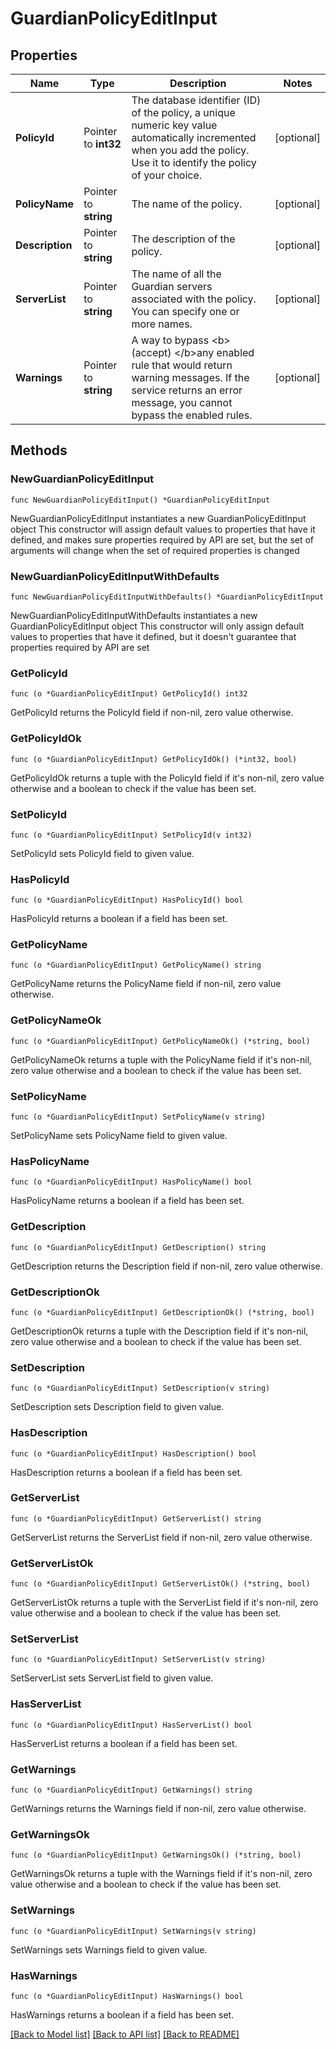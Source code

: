 # GuardianPolicyEditInput

## Properties

Name | Type | Description | Notes
------------ | ------------- | ------------- | -------------
**PolicyId** | Pointer to **int32** | The database identifier (ID) of the policy, a unique numeric key value automatically incremented when you add the policy. Use it to identify the policy of your choice. | [optional] 
**PolicyName** | Pointer to **string** | The name of the policy. | [optional] 
**Description** | Pointer to **string** | The description of the policy. | [optional] 
**ServerList** | Pointer to **string** | The name of all the Guardian servers associated with the policy. You can specify one or more names. | [optional] 
**Warnings** | Pointer to **string** | A way to bypass &lt;b&gt;(accept) &lt;/b&gt;any enabled rule that would return warning messages. If the service returns an error message, you cannot bypass the enabled rules. | [optional] 

## Methods

### NewGuardianPolicyEditInput

`func NewGuardianPolicyEditInput() *GuardianPolicyEditInput`

NewGuardianPolicyEditInput instantiates a new GuardianPolicyEditInput object
This constructor will assign default values to properties that have it defined,
and makes sure properties required by API are set, but the set of arguments
will change when the set of required properties is changed

### NewGuardianPolicyEditInputWithDefaults

`func NewGuardianPolicyEditInputWithDefaults() *GuardianPolicyEditInput`

NewGuardianPolicyEditInputWithDefaults instantiates a new GuardianPolicyEditInput object
This constructor will only assign default values to properties that have it defined,
but it doesn't guarantee that properties required by API are set

### GetPolicyId

`func (o *GuardianPolicyEditInput) GetPolicyId() int32`

GetPolicyId returns the PolicyId field if non-nil, zero value otherwise.

### GetPolicyIdOk

`func (o *GuardianPolicyEditInput) GetPolicyIdOk() (*int32, bool)`

GetPolicyIdOk returns a tuple with the PolicyId field if it's non-nil, zero value otherwise
and a boolean to check if the value has been set.

### SetPolicyId

`func (o *GuardianPolicyEditInput) SetPolicyId(v int32)`

SetPolicyId sets PolicyId field to given value.

### HasPolicyId

`func (o *GuardianPolicyEditInput) HasPolicyId() bool`

HasPolicyId returns a boolean if a field has been set.

### GetPolicyName

`func (o *GuardianPolicyEditInput) GetPolicyName() string`

GetPolicyName returns the PolicyName field if non-nil, zero value otherwise.

### GetPolicyNameOk

`func (o *GuardianPolicyEditInput) GetPolicyNameOk() (*string, bool)`

GetPolicyNameOk returns a tuple with the PolicyName field if it's non-nil, zero value otherwise
and a boolean to check if the value has been set.

### SetPolicyName

`func (o *GuardianPolicyEditInput) SetPolicyName(v string)`

SetPolicyName sets PolicyName field to given value.

### HasPolicyName

`func (o *GuardianPolicyEditInput) HasPolicyName() bool`

HasPolicyName returns a boolean if a field has been set.

### GetDescription

`func (o *GuardianPolicyEditInput) GetDescription() string`

GetDescription returns the Description field if non-nil, zero value otherwise.

### GetDescriptionOk

`func (o *GuardianPolicyEditInput) GetDescriptionOk() (*string, bool)`

GetDescriptionOk returns a tuple with the Description field if it's non-nil, zero value otherwise
and a boolean to check if the value has been set.

### SetDescription

`func (o *GuardianPolicyEditInput) SetDescription(v string)`

SetDescription sets Description field to given value.

### HasDescription

`func (o *GuardianPolicyEditInput) HasDescription() bool`

HasDescription returns a boolean if a field has been set.

### GetServerList

`func (o *GuardianPolicyEditInput) GetServerList() string`

GetServerList returns the ServerList field if non-nil, zero value otherwise.

### GetServerListOk

`func (o *GuardianPolicyEditInput) GetServerListOk() (*string, bool)`

GetServerListOk returns a tuple with the ServerList field if it's non-nil, zero value otherwise
and a boolean to check if the value has been set.

### SetServerList

`func (o *GuardianPolicyEditInput) SetServerList(v string)`

SetServerList sets ServerList field to given value.

### HasServerList

`func (o *GuardianPolicyEditInput) HasServerList() bool`

HasServerList returns a boolean if a field has been set.

### GetWarnings

`func (o *GuardianPolicyEditInput) GetWarnings() string`

GetWarnings returns the Warnings field if non-nil, zero value otherwise.

### GetWarningsOk

`func (o *GuardianPolicyEditInput) GetWarningsOk() (*string, bool)`

GetWarningsOk returns a tuple with the Warnings field if it's non-nil, zero value otherwise
and a boolean to check if the value has been set.

### SetWarnings

`func (o *GuardianPolicyEditInput) SetWarnings(v string)`

SetWarnings sets Warnings field to given value.

### HasWarnings

`func (o *GuardianPolicyEditInput) HasWarnings() bool`

HasWarnings returns a boolean if a field has been set.


[[Back to Model list]](../README.md#documentation-for-models) [[Back to API list]](../README.md#documentation-for-api-endpoints) [[Back to README]](../README.md)


